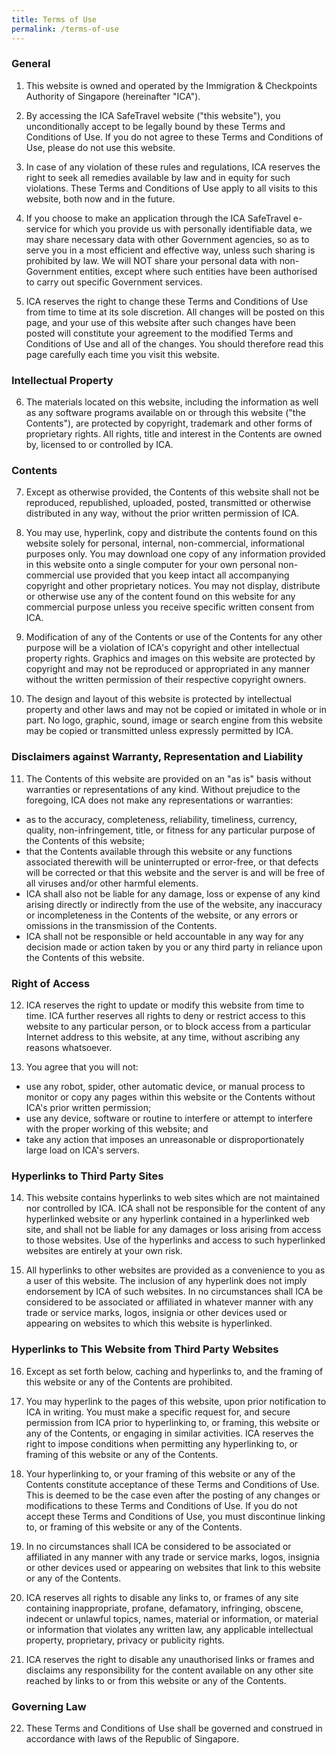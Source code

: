 ```yaml
---
title: Terms of Use
permalink: /terms-of-use
---
```

### **General**

1. This website is owned and operated by the Immigration & Checkpoints Authority of Singapore (hereinafter "ICA").

2. By accessing the ICA SafeTravel website ("this website"), you unconditionally accept to be legally bound by these Terms and Conditions of Use. If you do not agree to these Terms and Conditions of Use, please do not use this website.

3. In case of any violation of these rules and regulations, ICA reserves the right to seek all remedies available by law and in equity for such violations. These Terms and Conditions of Use apply to all visits to this website, both now and in the future.

4. If you choose to make an application through the ICA SafeTravel e-service for which you provide us with personally identifiable data, we may share necessary data with other Government agencies, so as to serve you in a most efficient and effective way, unless such sharing is prohibited by law. We will NOT share your personal data with non-Government entities, except where such entities have been authorised to carry out specific Government services.

5. ICA reserves the right to change these Terms and Conditions of Use from time to time at its sole discretion. All changes will be posted on this page, and your use of this website after such changes have been posted will constitute your agreement to the modified Terms and Conditions of Use and all of the changes. You should therefore read this page carefully each time you visit this website.

### **Intellectual Property**

6. The materials located on this website, including the information as well as any software programs available on or through this website ("the Contents"), are protected by copyright, trademark and other forms of proprietary rights. All rights, title and interest in the Contents are owned by, licensed to or controlled by ICA.

### **Contents**

7. Except as otherwise provided, the Contents of this website shall not be reproduced, republished, uploaded, posted, transmitted or otherwise distributed in any way, without the prior written permission of ICA.

8. You may use, hyperlink, copy and distribute the contents found on this website solely for personal, internal, non-commercial, informational purposes only. You may download one copy of any information provided in this website onto a single computer for your own personal non-commercial use provided that you keep intact all accompanying copyright and other proprietary notices. You may not display, distribute or otherwise use any of the content found on this website for any commercial purpose unless you receive specific written consent from ICA.

9. Modification of any of the Contents or use of the Contents for any other purpose will be a violation of ICA's copyright and other intellectual property rights. Graphics and images on this website are protected by copyright and may not be reproduced or appropriated in any manner without the written permission of their respective copyright owners.

10. The design and layout of this website is protected by intellectual property and other laws and may not be copied or imitated in whole or in part. No logo, graphic, sound, image or search engine from this website may be copied or transmitted unless expressly permitted by ICA.

### **Disclaimers against Warranty, Representation and Liability**

11. The Contents of this website are provided on an "as is" basis without warranties or representations of any kind. Without prejudice to the foregoing, ICA does not make any representations or warranties:
- as to the accuracy, completeness, reliability, timeliness, currency, quality, non-infringement, title, or fitness for any particular purpose of the Contents of this website;
- that the Contents available through this website or any functions associated therewith will be uninterrupted or error-free, or that defects will be corrected or that this website and the server is and will be free of all viruses and/or other harmful elements.
- ICA shall also not be liable for any damage, loss or expense of any kind arising directly or indirectly from the use of the website, any inaccuracy or incompleteness in the Contents of the website, or any errors or omissions in the transmission of the Contents.
- ICA shall not be responsible or held accountable in any way for any decision made or action taken by you or any third party in reliance upon the Contents of this website.

### **Right of Access**

12. ICA reserves the right to update or modify this website from time to time. ICA further reserves all rights to deny or restrict access to this website to any particular person, or to block access from a particular Internet address to this website, at any time, without ascribing any reasons whatsoever.

13. You agree that you will not:
- use any robot, spider, other automatic device, or manual process to monitor or copy any pages within this website or the Contents without ICA's prior written permission;
- use any device, software or routine to interfere or attempt to interfere with the proper working of this website; and
- take any action that imposes an unreasonable or disproportionately large load on ICA's servers.

<div id="ThirdPartySitesPolicy"></div>

### **Hyperlinks to Third Party Sites**

14. This website contains hyperlinks to web sites which are not maintained nor controlled by ICA. ICA shall not be responsible for the content of any hyperlinked website or any hyperlink contained in a hyperlinked web site, and shall not be liable for any damages or loss arising from access to those websites. Use of the hyperlinks and access to such hyperlinked websites are entirely at your own risk.

15. All hyperlinks to other websites are provided as a convenience to you as a user of this website. The inclusion of any hyperlink does not imply endorsement by ICA of such websites. In no circumstances shall ICA be considered to be associated or affiliated in whatever manner with any trade or service marks, logos, insignia or other devices used or appearing on websites to which this website is hyperlinked.

### **Hyperlinks to This Website from Third Party Websites**

16. Except as set forth below, caching and hyperlinks to, and the framing of this website or any of the Contents are prohibited.

17. You may hyperlink to the pages of this website, upon prior notification to ICA in writing. You must make a specific request for, and secure permission from ICA prior to hyperlinking to, or framing, this website or any of the Contents, or engaging in similar activities. ICA reserves the right to impose conditions when permitting any hyperlinking to, or framing of this website or any of the Contents.

18. Your hyperlinking to, or your framing of this website or any of the Contents constitute acceptance of these Terms and Conditions of Use. This is deemed to be the case even after the posting of any changes or modifications to these Terms and Conditions of Use. If you do not accept these Terms and Conditions of Use, you must discontinue linking to, or framing of this website or any of the Contents.

19. In no circumstances shall ICA be considered to be associated or affiliated in any manner with any trade or service marks, logos, insignia or other devices used or appearing on websites that link to this website or any of the Contents.

20. ICA reserves all rights to disable any links to, or frames of any site containing inappropriate, profane, defamatory, infringing, obscene, indecent or unlawful topics, names, material or information, or material or information that violates any written law, any applicable intellectual property, proprietary, privacy or publicity rights.

21. ICA reserves the right to disable any unauthorised links or frames and disclaims any responsibility for the content available on any other site reached by links to or from this website or any of the Contents.

### **Governing Law**

22. These Terms and Conditions of Use shall be governed and construed in accordance with laws of the Republic of Singapore.

